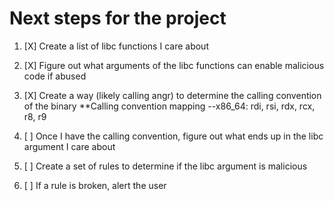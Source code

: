 # Next steps for the project

1. [X] Create a list of libc functions I care about
2. [X] Figure out what arguments of the libc functions can enable malicious code if abused
3. [X] Create a way (likely calling angr) to determine the calling convention of the binary
**Calling convention mapping
--x86_64: rdi, rsi, rdx, rcx, r8, r9

4. [ ] Once I have the calling convention, figure out what ends up in the libc argument I care about
5. [ ] Create a set of rules to determine if the libc argument is malicious
6. [ ] If a rule is broken, alert the user
